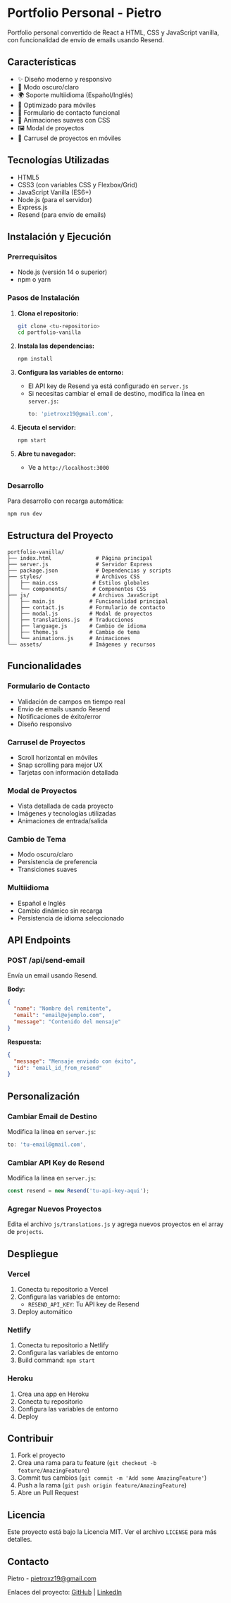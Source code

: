 # Portfolio Personal - Pietro

Portfolio personal convertido de React a HTML, CSS y JavaScript vanilla, con funcionalidad de envío de emails usando Resend.

## Características

- ✨ Diseño moderno y responsivo
- 🌙 Modo oscuro/claro
- 🌍 Soporte multiidioma (Español/Inglés)
- 📱 Optimizado para móviles
- 📧 Formulario de contacto funcional
- 🎨 Animaciones suaves con CSS
- 🖼️ Modal de proyectos
- 🎯 Carrusel de proyectos en móviles

## Tecnologías Utilizadas

- HTML5
- CSS3 (con variables CSS y Flexbox/Grid)
- JavaScript Vanilla (ES6+)
- Node.js (para el servidor)
- Express.js
- Resend (para envío de emails)

## Instalación y Ejecución

### Prerrequisitos

- Node.js (versión 14 o superior)
- npm o yarn

### Pasos de Instalación

1. **Clona el repositorio:**
   ```bash
   git clone <tu-repositorio>
   cd portfolio-vanilla
   ```

2. **Instala las dependencias:**
   ```bash
   npm install
   ```

3. **Configura las variables de entorno:**
   - El API key de Resend ya está configurado en `server.js`
   - Si necesitas cambiar el email de destino, modifica la línea en `server.js`:
     ```javascript
     to: 'pietroxz19@gmail.com',
     ```

4. **Ejecuta el servidor:**
   ```bash
   npm start
   ```

5. **Abre tu navegador:**
   - Ve a `http://localhost:3000`

### Desarrollo

Para desarrollo con recarga automática:
```bash
npm run dev
```

## Estructura del Proyecto

```
portfolio-vanilla/
├── index.html              # Página principal
├── server.js               # Servidor Express
├── package.json            # Dependencias y scripts
├── styles/                 # Archivos CSS
│   ├── main.css           # Estilos globales
│   └── components/        # Componentes CSS
├── js/                    # Archivos JavaScript
│   ├── main.js           # Funcionalidad principal
│   ├── contact.js        # Formulario de contacto
│   ├── modal.js          # Modal de proyectos
│   ├── translations.js   # Traducciones
│   ├── language.js       # Cambio de idioma
│   ├── theme.js          # Cambio de tema
│   └── animations.js     # Animaciones
└── assets/               # Imágenes y recursos
```

## Funcionalidades

### Formulario de Contacto
- Validación de campos en tiempo real
- Envío de emails usando Resend
- Notificaciones de éxito/error
- Diseño responsivo

### Carrusel de Proyectos
- Scroll horizontal en móviles
- Snap scrolling para mejor UX
- Tarjetas con información detallada

### Modal de Proyectos
- Vista detallada de cada proyecto
- Imágenes y tecnologías utilizadas
- Animaciones de entrada/salida

### Cambio de Tema
- Modo oscuro/claro
- Persistencia de preferencia
- Transiciones suaves

### Multiidioma
- Español e Inglés
- Cambio dinámico sin recarga
- Persistencia de idioma seleccionado

## API Endpoints

### POST /api/send-email
Envía un email usando Resend.

**Body:**
```json
{
  "name": "Nombre del remitente",
  "email": "email@ejemplo.com",
  "message": "Contenido del mensaje"
}
```

**Respuesta:**
```json
{
  "message": "Mensaje enviado con éxito",
  "id": "email_id_from_resend"
}
```

## Personalización

### Cambiar Email de Destino
Modifica la línea en `server.js`:
```javascript
to: 'tu-email@gmail.com',
```

### Cambiar API Key de Resend
Modifica la línea en `server.js`:
```javascript
const resend = new Resend('tu-api-key-aqui');
```

### Agregar Nuevos Proyectos
Edita el archivo `js/translations.js` y agrega nuevos proyectos en el array de `projects`.

## Despliegue

### Vercel
1. Conecta tu repositorio a Vercel
2. Configura las variables de entorno:
   - `RESEND_API_KEY`: Tu API key de Resend
3. Deploy automático

### Netlify
1. Conecta tu repositorio a Netlify
2. Configura las variables de entorno
3. Build command: `npm start`

### Heroku
1. Crea una app en Heroku
2. Conecta tu repositorio
3. Configura las variables de entorno
4. Deploy

## Contribuir

1. Fork el proyecto
2. Crea una rama para tu feature (`git checkout -b feature/AmazingFeature`)
3. Commit tus cambios (`git commit -m 'Add some AmazingFeature'`)
4. Push a la rama (`git push origin feature/AmazingFeature`)
5. Abre un Pull Request

## Licencia

Este proyecto está bajo la Licencia MIT. Ver el archivo `LICENSE` para más detalles.

## Contacto

Pietro - pietroxz19@gmail.com

Enlaces del proyecto: [GitHub](https://github.com/Maximoff19) | [LinkedIn](https://www.linkedin.com/in/pietro-osores-marchese-7aa182192/) 
